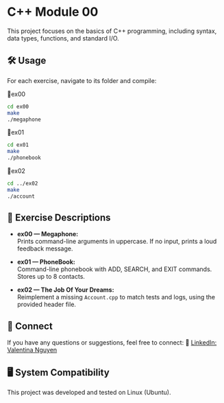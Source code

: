 # C++ Module 00

This project focuses on the basics of C++ programming, including syntax, data types, functions, and standard I/O.


## 🛠️ Usage

For each exercise, navigate to its folder and compile:

📂ex00

```bash
cd ex00
make
./megaphone
```

📂ex01
```bash
cd ex01
make
./phonebook
```

📂ex02
```bash
cd ../ex02
make
./account

```

## 💬 Exercise Descriptions

- **ex00 — Megaphone:**  
  Prints command-line arguments in uppercase. If no input, prints a loud feedback message.

- **ex01 — PhoneBook:**  
  Command-line phonebook with ADD, SEARCH, and EXIT commands. Stores up to 8 contacts.

- **ex02 — The Job Of Your Dreams:**  
  Reimplement a missing `Account.cpp` to match tests and logs, using the provided header file.
## 💼 Connect
If you have any questions or suggestions, feel free to connect: 🔗 [LinkedIn: Valentina Nguyen](https://www.linkedin.com/in/valentina-nguyen-tina/)

## 🖥️ System Compatibility
This project was developed and tested on Linux (Ubuntu).
